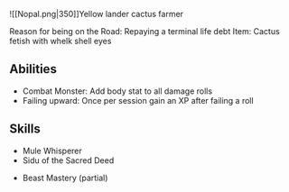 ![[Nopal.png|350]]Yellow lander cactus farmer

Reason for being on the Road: Repaying a terminal life debt
Item: Cactus fetish with whelk shell eyes

## Abilities
- Combat Monster: Add body stat to all damage rolls
- Failing upward: Once per session gain an XP after failing a roll

## Skills
- Mule Whisperer
- Sidu of the Sacred Deed
* Beast Mastery (partial)

